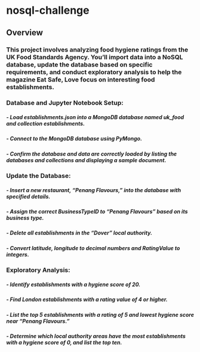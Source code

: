 # nosql-challenge

## Overview

### This project involves analyzing food hygiene ratings from the UK Food Standards Agency. You’ll import data into a NoSQL database, update the database based on specific requirements, and conduct exploratory analysis to help the magazine Eat Safe, Love focus on interesting food establishments.

### Database and Jupyter Notebook Setup:
##### - Load establishments.json into a MongoDB database named uk_food and collection establishments.
##### - Connect to the MongoDB database using PyMongo.
##### - Confirm the database and data are correctly loaded by listing the databases and collections and displaying a sample document.

### Update the Database:
##### - Insert a new restaurant, “Penang Flavours,” into the database with specified details.
##### - Assign the correct BusinessTypeID to “Penang Flavours” based on its business type.
##### - Delete all establishments in the “Dover” local authority.
##### - Convert latitude, longitude to decimal numbers and RatingValue to integers.

### Exploratory Analysis:
##### - Identify establishments with a hygiene score of 20.
##### - Find London establishments with a rating value of 4 or higher.
##### - List the top 5 establishments with a rating of 5 and lowest hygiene score near “Penang Flavours.”
##### - Determine which local authority areas have the most establishments with a hygiene score of 0, and list the top ten.
